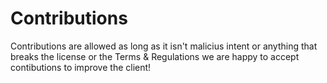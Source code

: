 # Contributions
Contributions are allowed as long as it isn't malicius intent or anything that breaks the license or the Terms & Regulations we are happy to accept contibutions to improve the client!
